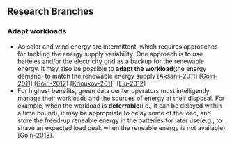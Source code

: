 Research Branches
---

### Adapt workloads
- As solar and wind energy are intermittent, which requires approaches for tackling the energy supply variability. One approach is to use batteies and/or the electricity grid as a backup for the renewable energy. It may also be possible to **adapt the workload**(the energy demand) to match the renewable energy supply 
[[Aksanli-2011]](http://dl.acm.org/citation.cfm?id=2039257)
[[Goiri-2011]](http://ieeexplore.ieee.org/xpls/abs_all.jsp?arnumber=6114408)
[[Goiri-2012]](http://dl.acm.org/citation.cfm?id=2168843)
[[Krioukov-2011]](http://www.cs.berkeley.edu/~culler/papers/IntegratingRenewableEnergy.pdf)
[[Liu-2012]](http://dl.acm.org/citation.cfm?id=2254779)
- For highest benefits, green data center operators must intelligently manage their workloads and the sources of energy at their disposal. For example, when the workload is **deferrable**(i.e., it can be delayed within a time bound), it may be appropriate to delay some of the load, and store the freed-up reneable energy in the batteries for later use(e.g., to shave an expected load peak when the reneable energy is not available)[[Goiri-2013]](https://github.com/hxwang/Seminar/blob/master/Paper-Summary/GoiriIK13_Designing-and-Managing-Datacenters-Powered-by-Renewable-Energy.md).
